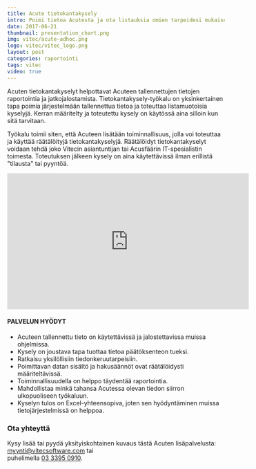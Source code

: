 ```yaml
---
title: Acute tietokantakysely
intro: Poimi tietoa Acutesta ja ota listauksia omien tarpeidesi mukaisesti.
date: 2017-06-21
thumbnail: presentation_chart.png
img: vitec/acute-adhoc.png
logo: vitec/vitec_logo.png
layout: post
categories: raportointi
tags: vitec
video: true
---
```


Acuten tietokantakyselyt helpottavat Acuteen tallennettujen tietojen raportointia ja jatkojalostamista. Tietokantakysely-työkalu on yksinkertainen tapa poimia järjestelmään tallennettua tietoa ja toteuttaa listamuotoisia kyselyjä. Kerran määritelty ja toteutettu kysely on käytössä aina silloin kun sitä tarvitaan.  

Työkalu toimii siten, että Acuteen lisätään toiminnallisuus, jolla voi toteuttaa ja käyttää räätälöityjä tietokantakyselyjä. Räätälöidyt tietokantakyselyt voidaan tehdä joko Vitecin asiantuntijan tai Acusfäärin IT-spesialistin toimesta. Toteutuksen jälkeen kysely on aina käytettävissä ilman erillistä "tilausta" tai pyyntöä. 

<iframe width="560" height="315" src="https://www.youtube.com/embed/xmofUG2AJj0" frameborder="0" allow="autoplay; encrypted-media" allowfullscreen></iframe>

#### PALVELUN HYÖDYT

- Acuteen tallennettu tieto on käytettävissä ja jalostettavissa muissa ohjelmissa.
- Kysely on joustava tapa tuottaa tietoa päätöksenteon tueksi.
- Ratkaisu yksilöllisiin tiedonkeruutarpeisiin.
- Poimittavan datan sisältö ja hakusäännöt ovat räätälöidysti määriteltävissä.
- Toiminnallisuudella on helppo täydentää raportointia.
- Mahdollistaa minkä tahansa Acutessa olevan tiedon siirron ulkopuoliseen työkaluun.
- Kyselyn tulos on Excel-yhteensopiva, joten sen hyödyntäminen muissa tietojärjestelmissä on helppoa.

### Ota yhteyttä

Kysy lisää tai pyydä yksityiskohtainen kuvaus tästä Acuten lisäpalvelusta: 
[myynti@vitecsoftware.com](mailto://myynti@vitecsoftware.com) tai  
puhelimella [03 3395 0910](tel://+358333950910).
